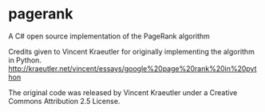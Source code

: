 # pagerank
A C# open source implementation of the PageRank algorithm

Credits given to Vincent Kraeutler for originally implementing the algorithm in Python.
http://kraeutler.net/vincent/essays/google%20page%20rank%20in%20python

The original code was released by Vincent Kraeutler under a Creative Commons Attribution 2.5 License.